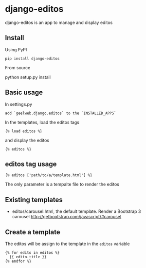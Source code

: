 # django-editos

django-editos is an app to manage and display editos

## Install

Using PyPI

    pip install django-editos

From source

   python setup.py install

## Basic usage

In settings.py

    add `geelweb.django.editos` to the `INSTALLED_APPS`

In the templates, load the editos tags

    {% load editos %}

and display the editos

    {% editos %}

## editos tag usage

    {% editos ['path/to/a/template.html'] %}

The only parameter is a tempalte file to render the editos

## Existing templates

 * editos/carousel.html, the default template. Render a Bootstrap 3 carousel
   http://getbootstrap.com/javascript/#carousel

## Create a template

The editos will be assign to the template in the `editos` variable

    {% for edito in editos %}
      {{ edito.title }}
    {% endfor %}
